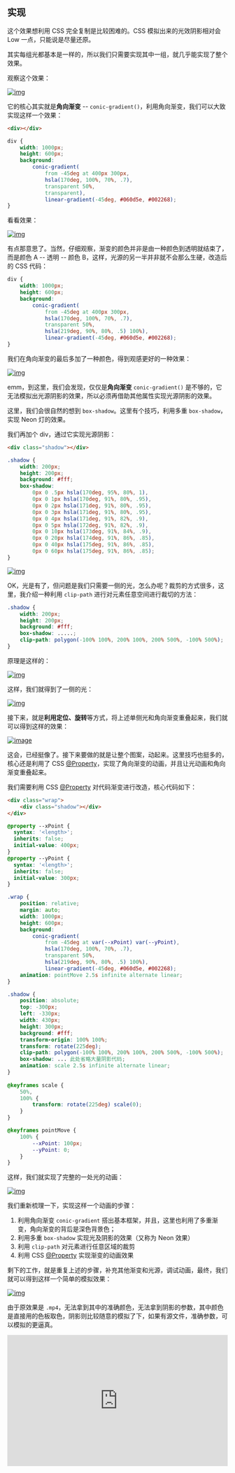 ## 实现

这个效果想利用 CSS 完全复制是比较困难的。CSS 模拟出来的光效阴影相对会 Low 一点，只能说是尽量还原。

其实每组光都基本是一样的，所以我们只需要实现其中一组，就几乎能实现了整个效果。

观察这个效果：

[![img](./img/141610390-280ebf12-4ce8-426b-865f-586df4789361.png)](https://user-images.githubusercontent.com/8554143/141610390-280ebf12-4ce8-426b-865f-586df4789361.png)

它的核心其实就是**角向渐变** -- `conic-gradient()`，利用角向渐变，我们可以大致实现这样一个效果：

```html
<div></div>
```



```css
div {
    width: 1000px;
    height: 600px;
    background:
        conic-gradient(
            from -45deg at 400px 300px,
            hsla(170deg, 100%, 70%, .7),
            transparent 50%,
            transparent),
            linear-gradient(-45deg, #060d5e, #002268);
}
```



看看效果：

[![img](./img/141610538-fd6acd08-f90c-4c03-a65b-8e0b5c8cf4f6.png)](https://user-images.githubusercontent.com/8554143/141610538-fd6acd08-f90c-4c03-a65b-8e0b5c8cf4f6.png)

有点那意思了。当然，仔细观察，渐变的颜色并非是由一种颜色到透明就结束了，而是颜色 A -- 透明 -- 颜色 B，这样，光源的另一半并非就不会那么生硬，改造后的 CSS 代码：

```css
div {
    width: 1000px;
    height: 600px;
    background:
        conic-gradient(
            from -45deg at 400px 300px,
            hsla(170deg, 100%, 70%, .7),
            transparent 50%,
            hsla(219deg, 90%, 80%, .5) 100%),
            linear-gradient(-45deg, #060d5e, #002268);
}
```



我们在角向渐变的最后多加了一种颜色，得到观感更好的一种效果：

[![img](./img/141610609-d05a86d2-fe89-4e3d-8e96-2e749ce1fbbb.png)](https://user-images.githubusercontent.com/8554143/141610609-d05a86d2-fe89-4e3d-8e96-2e749ce1fbbb.png)

emm，到这里，我们会发现，仅仅是**角向渐变** `conic-gradient()` 是不够的，它无法模拟出光源阴影的效果，所以必须再借助其他属性实现光源阴影的效果。

这里，我们会很自然的想到 `box-shadow`。这里有个技巧，利用多重 `box-shadow`， 实现 Neon 灯的效果。

我们再加个 div，通过它实现光源阴影：

```html
<div class="shadow"></div>
```



```css
.shadow {
    width: 200px;
    height: 200px;
    background: #fff;
    box-shadow: 
        0px 0 .5px hsla(170deg, 95%, 80%, 1),
        0px 0 1px hsla(170deg, 91%, 80%, .95),
        0px 0 2px hsla(171deg, 91%, 80%, .95),
        0px 0 3px hsla(171deg, 91%, 80%, .95),
        0px 0 4px hsla(171deg, 91%, 82%, .9),
        0px 0 5px hsla(172deg, 91%, 82%, .9),
        0px 0 10px hsla(173deg, 91%, 84%, .9),
        0px 0 20px hsla(174deg, 91%, 86%, .85),
        0px 0 40px hsla(175deg, 91%, 86%, .85),
        0px 0 60px hsla(175deg, 91%, 86%, .85);
}
```



[![img](./img/141610800-e69f8366-cb3b-49ca-9bd1-d23f7e72f092.png)](https://user-images.githubusercontent.com/8554143/141610800-e69f8366-cb3b-49ca-9bd1-d23f7e72f092.png)

OK，光是有了，但问题是我们只需要一侧的光，怎么办呢？裁剪的方式很多，这里，我介绍一种利用 `clip-path` 进行对元素任意空间进行裁切的方法：

```css
.shadow {
    width: 200px;
    height: 200px;
    background: #fff;
    box-shadow: .....;
    clip-path: polygon(-100% 100%, 200% 100%, 200% 500%, -100% 500%);
}
```



原理是这样的：

[![img](./img/141611122-fc3c2e5b-695b-4af8-9966-a756727e3238.png)](https://user-images.githubusercontent.com/8554143/141611122-fc3c2e5b-695b-4af8-9966-a756727e3238.png)

这样，我们就得到了一侧的光：

[![img](./img/141610945-dbb69dba-b03e-4414-9b8b-6587270c31bf.png)](https://user-images.githubusercontent.com/8554143/141610945-dbb69dba-b03e-4414-9b8b-6587270c31bf.png)



接下来，就是**利用定位、旋转**等方式，将上述单侧光和角向渐变重叠起来，我们就可以得到这样的效果：

[![image](./img/141611173-5396a182-9b4c-49e1-b3fc-96e3ba9a86af.png)](https://user-images.githubusercontent.com/8554143/141611173-5396a182-9b4c-49e1-b3fc-96e3ba9a86af.png)

这会，已经挺像了。接下来要做的就是让整个图案，动起来。这里技巧也挺多的，核心还是利用了 CSS [@Property](https://github.com/Property)，实现了角向渐变的动画，并且让光动画和角向渐变重叠起来。

我们需要利用 CSS [@Property](https://github.com/Property) 对代码渐变进行改造，核心代码如下：

```html
<div class="wrap">
    <div class="shadow"></div>
</div>
```



```css
@property --xPoint {
  syntax: '<length>';
  inherits: false;
  initial-value: 400px;
}
@property --yPoint {
  syntax: '<length>';
  inherits: false;
  initial-value: 300px;
}

.wrap {
    position: relative;
    margin: auto;
    width: 1000px;
    height: 600px;
    background:
        conic-gradient(
            from -45deg at var(--xPoint) var(--yPoint),
            hsla(170deg, 100%, 70%, .7),
            transparent 50%,
            hsla(219deg, 90%, 80%, .5) 100%),
            linear-gradient(-45deg, #060d5e, #002268);
    animation: pointMove 2.5s infinite alternate linear;
}

.shadow {
    position: absolute;
    top: -300px;
    left: -330px;
    width: 430px;
    height: 300px;
    background: #fff;
    transform-origin: 100% 100%;
    transform: rotate(225deg);
    clip-path: polygon(-100% 100%, 200% 100%, 200% 500%, -100% 500%);
    box-shadow: ... 此处省略大量阴影代码;
    animation: scale 2.5s infinite alternate linear;
}
 
@keyframes scale {
    50%,
    100% {
        transform: rotate(225deg) scale(0);
    }
}

@keyframes pointMove {
    100% {
        --xPoint: 100px;
        --yPoint: 0;
    }
}
```



这样，我们就实现了完整的一处光的动画：

[![img](./img/141611334-3354b102-d736-4462-87a9-91643f67812e.gif)](https://user-images.githubusercontent.com/8554143/141611334-3354b102-d736-4462-87a9-91643f67812e.gif)

我们重新梳理一下，实现这样一个动画的步骤：

1. 利用角向渐变 `conic-gradient` 搭出基本框架，并且，这里也利用了多重渐变，角向渐变的背后是深色背景色；
2. 利用多重 `box-shadow` 实现光及阴影的效果（又称为 Neon 效果）
3. 利用 `clip-path` 对元素进行任意区域的裁剪
4. 利用 CSS [@Property](https://github.com/Property) 实现渐变的动画效果

剩下的工作，就是重复上述的步骤，补充其他渐变和光源，调试动画，最终，我们就可以得到这样一个简单的模拟效果：

[![img](./img/141610035-3754f606-1574-4681-b4ed-12cace3dacc2.gif)](https://user-images.githubusercontent.com/8554143/141610035-3754f606-1574-4681-b4ed-12cace3dacc2.gif)

由于原效果是 `.mp4`，无法拿到其中的准确颜色，无法拿到阴影的参数，其中颜色是直接用的色板取色，阴影则比较随意的模拟了下，如果有源文件，准确参数，可以模拟的更逼真。

<iframe height="300" style="width: 100%;" scrolling="no" title="iPhone 13 Pro Gradient" src="https://codepen.io/mafqla/embed/GReVLjN?default-tab=html%2Cresult&editable=true&theme-id=light" frameborder="no" loading="lazy" allowtransparency="true" allowfullscreen="true">
  See the Pen <a href="https://codepen.io/mafqla/pen/GReVLjN">
  iPhone 13 Pro Gradient</a> by mafqla (<a href="https://codepen.io/mafqla">@mafqla</a>)
  on <a href="https://codepen.io">CodePen</a>.
</iframe>

